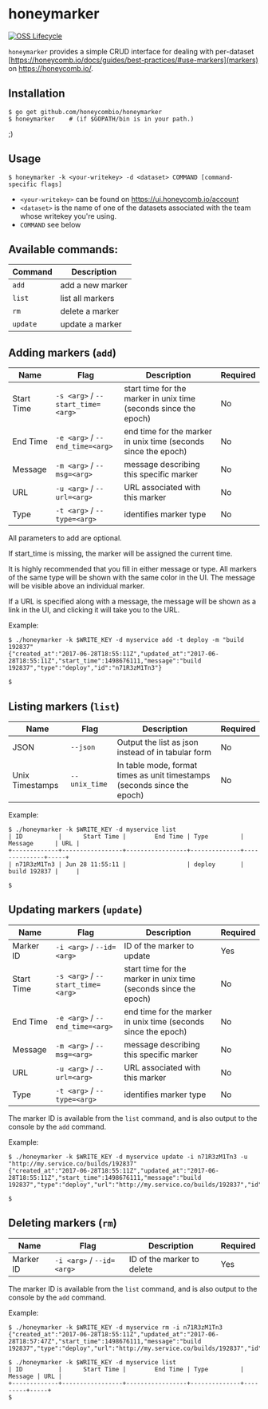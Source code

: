 # honeymarker

[![OSS Lifecycle](https://img.shields.io/osslifecycle/honeycombio/honeymarker?color=success)](https://github.com/honeycombio/home/blob/main/honeycomb-oss-lifecycle-and-practices.md)

`honeymarker` provides a simple CRUD interface for dealing with per-dataset [https://honeycomb.io/docs/guides/best-practices/#use-markers](markers) on https://honeycomb.io/.

## Installation

```
$ go get github.com/honeycombio/honeymarker
$ honeymarker    # (if $GOPATH/bin is in your path.)
```

;)

## Usage

`$ honeymarker -k <your-writekey> -d <dataset> COMMAND [command-specific flags]`

* `<your-writekey>` can be found on https://ui.honeycomb.io/account
* `<dataset>` is the name of one of the datasets associated with the team whose writekey you're using.
* `COMMAND` see below

## Available commands:

| Command  | Description |
| -------- | ----------- |
| `add`    | add a new marker |
| `list`   | list all markers |
| `rm`     | delete a marker  |
| `update` | update a marker  |


## Adding markers (`add`)

| Name | Flag | Description | Required |
| ---- | ---- | ----------- | -------- |
| Start Time | `-s <arg>` / `--start_time=<arg>` | start time for the marker in unix time (seconds since the epoch) | No |
| End Time | `-e <arg>` / `--end_time=<arg>` | end time for the marker in unix time (seconds since the epoch) | No |
| Message | `-m <arg>` / `--msg=<arg>` | message describing this specific marker | No |
| URL | `-u <arg>` / `--url=<arg>` | URL associated with this marker | No |
| Type | `-t <arg>` / `--type=<arg>` | identifies marker type | No |

All parameters to add are optional.

If start_time is missing, the marker will be assigned the current time.

It is highly recommended that you fill in either message or type.
All markers of the same type will be shown with the same color in the UI.
The message will be visible above an individual marker.

If a URL is specified along with a message, the message will be shown
as a link in the UI, and clicking it will take you to the URL.

Example:

```
$ ./honeymarker -k $WRITE_KEY -d myservice add -t deploy -m "build 192837"
{"created_at":"2017-06-28T18:55:11Z","updated_at":"2017-06-28T18:55:11Z","start_time":1498676111,"message":"build 192837","type":"deploy","id":"n71R3zM1Tn3"}

$
```

## Listing markers (`list`)

| Name | Flag | Description | Required |
| ---- | ---- | ----------- | -------- |
| JSON | `--json` | Output the list as json instead of in tabular form | No |
| Unix Timestamps | `--unix_time` | In table mode, format times as unit timestamps (seconds since the epoch) | No |

Example:
```
$ ./honeymarker -k $WRITE_KEY -d myservice list
| ID          |      Start Time |        End Time | Type         | Message      | URL |
+-------------+-----------------+-----------------+--------------+--------------+-----+
| n71R3zM1Tn3 | Jun 28 11:55:11 |                 | deploy       | build 192837 |     |

$
```

## Updating markers (`update`)

| Name | Flag | Description | Required |
| ---- | ---- | ----------- | -------- |
| Marker ID | `-i <arg>` / `--id=<arg>` | ID of the marker to update | Yes |
| Start Time | `-s <arg>` / `--start_time=<arg>` | start time for the marker in unix time (seconds since the epoch) | No |
| End Time | `-e <arg>` / `--end_time=<arg>` | end time for the marker in unix time (seconds since the epoch) | No |
| Message | `-m <arg>` / `--msg=<arg>` | message describing this specific marker | No |
| URL | `-u <arg>` / `--url=<arg>` | URL associated with this marker | No |
| Type | `-t <arg>` / `--type=<arg>` | identifies marker type | No |

The marker ID is available from the `list` command, and is also output to the console by the `add` command.

Example:
```
$ ./honeymarker -k $WRITE_KEY -d myservice update -i n71R3zM1Tn3 -u "http://my.service.co/builds/192837"
{"created_at":"2017-06-28T18:55:11Z","updated_at":"2017-06-28T18:55:11Z","start_time":1498676111,"message":"build 192837","type":"deploy","url":"http://my.service.co/builds/192837","id":"n71R3zM1Tn3"}

$
```

## Deleting markers (`rm`)

| Name | Flag | Description | Required |
| ---- | ---- | ----------- | -------- |
| Marker ID | `-i <arg>` / `--id=<arg>` | ID of the marker to delete | Yes |

The marker ID is available from the `list` command, and is also output to the console by the `add` command.

Example:
```
$ ./honeymarker -k $WRITE_KEY -d myservice rm -i n71R3zM1Tn3
{"created_at":"2017-06-28T18:55:11Z","updated_at":"2017-06-28T18:57:47Z","start_time":1498676111,"message":"build 192837","type":"deploy","url":"http://my.service.co/builds/192837","id":"n71R3zM1Tn3"}

$ ./honeymarker -k $WRITE_KEY -d myservice list
| ID          |      Start Time |        End Time | Type         | Message | URL |
+-------------+-----------------+-----------------+--------------+---------+-----+
$
```

